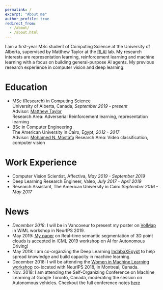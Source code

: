 ```yaml
---
permalink: /
excerpt: "About me"
author_profile: true
redirect_from:
  - /about/
  - /about.html
---
```

I am a first-year MSc student of Computing Science at the University of Alberta, supervised by Matthew Taylor at the [RLAI](http://rlai.ualberta.ca/) lab. My research interests are representation learning, reinforcement learning and machine learning with a focus on building general-purpose AI agents. My previous research experience in computer vision and deep learning.

Education
======
* MSc (Research) in Computing Science  
University of Alberta, Canada, <em>September 2019 - present</em>  
Advisor: [Matthew Taylor](https://eecs.wsu.edu/~taylorm/)  
Research Area: Adverserial Reinforcement learning, representation learning  
* BSc in Computer Engineering  
The American University in Cairo, Egypt, <em>2012 - 2017</em>  
Advisor: [Mohamed N. Mostafa](https://www.aucegypt.edu/fac/mohamedmoustafa)
Research Area: Video classification, computer vision  

Work Experience
======
* Computer Vision Scientist, Affectiva,  <em>May 2019 - September 2019</em>
* Deep Learning Research Engineer, Valeo,   <em>July 2017 - April 2019</em>
* Research Assistant, The American University in Cairo   <em>September 2016 - May 2017</em>

News
======
- <em>December 2019</em>: I will be in Vancoveur to present my poster on [VolMap](https://arxiv.org/pdf/1906.11873.pdf) in WiML workshop in NeurIPS 2019.
- May 2019: [My paper](https://arxiv.org/pdf/1906.11873.pdf) on Real-time semantic segmentation of 3D point clouds is accepted in ICML 2019 workshop on AI for Autonomous Driving!
- May 2019: I am co-organzing the Deep Learning [IndabaXEgypt](https://sites.google.com/view/indabaxegypt) to help spread knowledge and build capacity in machine learning.
- December 2018: I will be attending the [Women in Machine Learning workshop](https://wimlworkshop.org/2018/) co-located with NeurIPS 2018, in Montreal, Canada.
- Nov. 2018: I am attending the Self-Organizing Conference on Machine Learning at Google Toronto, Canada, moderating the session on Autonomous vehicles. Checkout the full conference notes [here](https://gloriameltemiatay.github.io/SOCML2018/Report.pdf)

